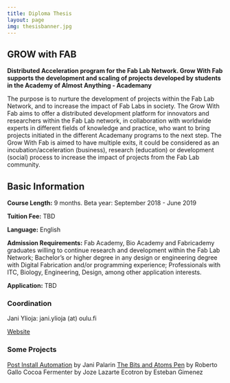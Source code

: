 ```yaml
---
title: Diploma Thesis
layout: page
img: thesisbanner.jpg
---
```


## GROW with FAB

**Distributed Acceleration program for the Fab Lab Network.
Grow With Fab supports the development and scaling of projects developed by students in the Academy of Almost Anything - Academany**

The purpose is to nurture the development of projects within the Fab Lab Network, and to increase the impact of Fab Labs in society. The Grow With Fab aims to offer a distributed development platform for innovators and researchers within the Fab Lab network, in collaboration with worldwide experts in different fields of knowledge and practice, who want to bring projects initiated in the different Academany programs to the next step. The Grow With Fab is aimed to have multiple exits, it could be considered as an incubation/acceleration (business), research (education) or development (social) process to increase the impact of projects from the Fab Lab community.

## Basic Information

**Course Length:** 9 months. Beta year: September 2018 - June 2019

**Tuition Fee:** TBD

**Language:** English

**Admission Requirements:** Fab Academy, Bio Academy and Fabricademy graduates willing to continue research and development within the Fab Lab Network; Bachelor’s or higher degree in any design or engineering degree with Digital Fabrication and/or programming experience; Professionals with ITC, Biology, Engineering, Design, among other application interests.


**Application:** TBD


### Coordination 

Jani Ylioja: jani.ylioja (at) oulu.fi

[Website](http://grow.academany.org/)

### Some Projects

[Post Install Automation](http://cc.oulu.fi/~jpakarin/) by Jani Palarin 
[The Bits and Atoms Pen](http://bitsandatomspen.com/) by Roberto Gallo
Cocoa Fermenter by Joze Lazarte
Ecotron by Esteban Gimenez
